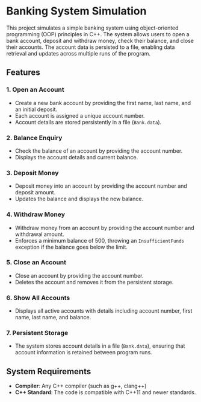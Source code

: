 # Banking System Simulation

This project simulates a simple banking system using object-oriented programming (OOP) principles in C++. The system allows users to open a bank account, deposit and withdraw money, check their balance, and close their accounts. The account data is persisted to a file, enabling data retrieval and updates across multiple runs of the program.

## Features

### 1. Open an Account
   - Create a new bank account by providing the first name, last name, and an initial deposit.
   - Each account is assigned a unique account number.
   - Account details are stored persistently in a file (`Bank.data`).

### 2. Balance Enquiry
   - Check the balance of an account by providing the account number.
   - Displays the account details and current balance.

### 3. Deposit Money
   - Deposit money into an account by providing the account number and deposit amount.
   - Updates the balance and displays the new balance.

### 4. Withdraw Money
   - Withdraw money from an account by providing the account number and withdrawal amount.
   - Enforces a minimum balance of 500, throwing an `InsufficientFunds` exception if the balance goes below the limit.

### 5. Close an Account
   - Close an account by providing the account number.
   - Deletes the account and removes it from the persistent storage.

### 6. Show All Accounts
   - Displays all active accounts with details including account number, first name, last name, and balance.

### 7. Persistent Storage
   - The system stores account details in a file (`Bank.data`), ensuring that account information is retained between program runs.

## System Requirements

- **Compiler**: Any C++ compiler (such as g++, clang++)
- **C++ Standard**: The code is compatible with C++11 and newer standards.
